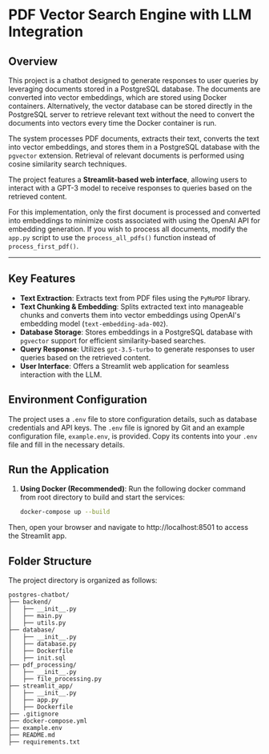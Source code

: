 # **PDF Vector Search Engine with LLM Integration**

## **Overview**
This project is a chatbot designed to generate responses to user queries by leveraging documents stored in a PostgreSQL database. The documents are converted into vector embeddings, which are stored using Docker containers. Alternatively, the vector database can be stored directly in the PostgreSQL server to retrieve relevant text without the need to convert the documents into vectors every time the Docker container is run.

The system processes PDF documents, extracts their text, converts the text into vector embeddings, and stores them in a PostgreSQL database with the `pgvector` extension. Retrieval of relevant documents is performed using cosine similarity search techniques.

The project features a **Streamlit-based web interface**, allowing users to interact with a GPT-3 model to receive responses to queries based on the retrieved content.

For this implementation, only the first document is processed and converted into embeddings to minimize costs associated with using the OpenAI API for embedding generation. If you wish to process all documents, modify the `app.py` script to use the `process_all_pdfs()` function instead of `process_first_pdf()`.

---

## **Key Features**
- **Text Extraction**: Extracts text from PDF files using the `PyMuPDF` library.
- **Text Chunking & Embedding**: Splits extracted text into manageable chunks and converts them into vector embeddings using OpenAI's embedding model (`text-embedding-ada-002`).
- **Database Storage**: Stores embeddings in a PostgreSQL database with `pgvector` support for efficient similarity-based searches.
- **Query Response**: Utilizes `gpt-3.5-turbo` to generate responses to user queries based on the retrieved content.
- **User Interface**: Offers a Streamlit web application for seamless interaction with the LLM.

## **Environment Configuration**

The project uses a `.env` file to store configuration details, such as database credentials and API keys. The `.env` file is ignored by Git and an example configuration file, `example.env`, is provided. Copy its contents into your `.env` file and fill in the necessary details.

## **Run the Application**

1. **Using Docker (Recommended)**:
   Run the following docker command from root directory to build and start the services:
   ```bash
   docker-compose up --build

Then, open your browser and navigate to http://localhost:8501 to access the Streamlit app.

## **Folder Structure**
The project directory is organized as follows:

```plaintext
postgres-chatbot/
├── backend/
│   ├── __init__.py
│   ├── main.py
│   ├── utils.py
├── database/
│   ├── __init__.py
│   ├── database.py
│   ├── Dockerfile
│   ├── init.sql
├── pdf_processing/
│   ├── __init__.py
│   ├── file_processing.py
├── streamlit_app/
│   ├── __init__.py
│   ├── app.py
│   ├── Dockerfile
├── .gitignore
├── docker-compose.yml
├── example.env
├── README.md
├── requirements.txt